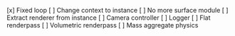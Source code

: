 [x] Fixed loop
[ ] Change context to instance
[ ] No more surface module
[ ] Extract renderer from instance
[ ] Camera controller
[ ] Logger
[ ] Flat renderpass
[ ] Volumetric renderpass
[ ] Mass aggregate physics
